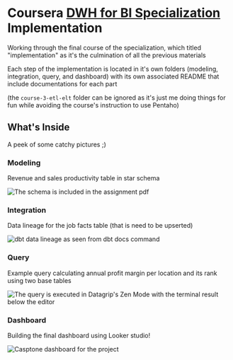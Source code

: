 # Coursera [DWH for BI Specialization](https://www.coursera.org/learn/dwdesign?specialization=data-warehousing) Implementation

Working through the final course of the specialization, which titled "implementation" as it's the culmination of all the previous materials

Each step of the implementation is located in it's own folders (modeling, integration, query, and dashboard) with its own associated README that include documentations for each part

(the `course-3-etl-elt` folder can be ignored as it's just me doing things for fun while avoiding the course's instruction to use Pentaho)

## What's Inside

A peek of some catchy pictures ;)

### Modeling

Revenue and sales productivity table in star schema

![The schema is included in the assignment pdf](https://github.com/vioxcd/coursera-dwh-for-bi-capstone/assets/31486724/22ab4e35-bccd-49e8-8dff-db1cc27a6501)

### Integration

Data lineage for the job facts table (that is need to be upserted)

![dbt data lineage as seen from dbt docs command](https://github.com/vioxcd/coursera-dwh-for-bi-capstone/assets/31486724/bea565ee-2dbb-459e-a933-fbdca02999ac)

### Query

Example query calculating annual profit margin per location and its rank using two base tables

![The query is executed in Datagrip's Zen Mode with the terminal result below the editor](https://github.com/vioxcd/coursera-dwh-for-bi-capstone/assets/31486724/6134187d-e537-4d27-bef1-f8c82d83b321)

### Dashboard

Building the final dashboard using Looker studio!

![Casptone dashboard for the project](https://github.com/vioxcd/coursera-dwh-for-bi-capstone/assets/31486724/c9cd087d-0c98-4324-b22f-adfdb6d51d5f)
